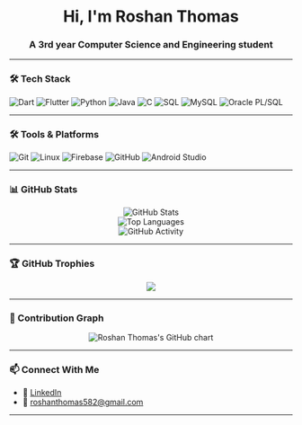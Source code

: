 <h1 align="center">Hi, I'm Roshan Thomas</h1>
<h3 align="center">A 3rd year Computer Science and Engineering student</h3>

---

### 🛠️ Tech Stack

![Dart](https://img.shields.io/badge/-Dart-0175C2?style=for-the-badge&logo=dart&logoColor=white)
![Flutter](https://img.shields.io/badge/-Flutter-02569B?style=for-the-badge&logo=flutter&logoColor=white)
![Python](https://img.shields.io/badge/-Python-3776AB?style=for-the-badge&logo=python&logoColor=white)
![Java](https://img.shields.io/badge/-Java-007396?style=for-the-badge&logo=java&logoColor=white)
![C](https://img.shields.io/badge/-C-00599C?style=for-the-badge&logo=c&logoColor=white)
![SQL](https://img.shields.io/badge/-SQL-4479A1?style=for-the-badge&logo=postgresql&logoColor=white)
![MySQL](https://img.shields.io/badge/-MySQL-4479A1?style=for-the-badge&logo=mysql&logoColor=white)
![Oracle PL/SQL](https://img.shields.io/badge/-Oracle--PL%2FSQL-F80000?style=for-the-badge&logo=oracle&logoColor=white)

---
### 🛠️ Tools & Platforms

![Git](https://img.shields.io/badge/-Git-F05032?style=for-the-badge&logo=git&logoColor=white)
![Linux](https://img.shields.io/badge/-Linux-FCC624?style=for-the-badge&logo=linux&logoColor=black)
![Firebase](https://img.shields.io/badge/-Firebase-FFCA28?style=for-the-badge&logo=firebase&logoColor=black)
![GitHub](https://img.shields.io/badge/-GitHub-181717?style=for-the-badge&logo=github&logoColor=white)
![Android Studio](https://img.shields.io/badge/-Android%20Studio-3DDC84?style=for-the-badge&logo=android-studio&logoColor=white)

---

### 📊 GitHub Stats

<p align="center">
  <img src="https://github-readme-stats.vercel.app/api?username=roshanthomas582&show_icons=true&theme=radical" alt="GitHub Stats" />
  <br/>
  <img src="https://github-readme-stats.vercel.app/api/top-langs/?username=roshanthomas582&layout=compact&theme=radical" alt="Top Languages" />
  <br/>
  <img src="https://img.shields.io/badge/dynamic/json?color=brightgreen&label=Commits%20This%20Month&query=$.contributions&url=https://github-contributions-api.jogruber.de/v4/roshanthomas582&style=for-the-badge" alt="GitHub Activity" />
</p>



---

### 🏆 GitHub Trophies

<p align="center">
  <img src="https://github-profile-trophy.vercel.app/?username=roshanthomas582&theme=radical&row=1&column=6" />
</p>

---

### 🌱 Contribution Graph

<p align="center">
  <img src="https://ghchart.rshah.org/green/roshanthomas582" alt="Roshan Thomas's GitHub chart" />
</p>

---

### 📫 Connect With Me

- 💼 [LinkedIn](https://www.linkedin.com/in/-roshan-thomas)
- 📧 roshanthomas582@gmail.com

---


